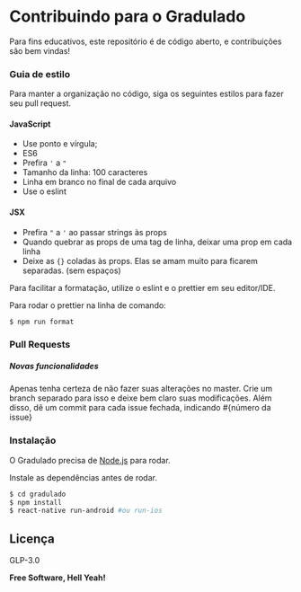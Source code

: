 # Contribuindo para o Gradulado 

Para fins educativos, este repositório é de código aberto, e contribuições são bem vindas! 


### Guia de estilo
Para manter a organização no código, siga os seguintes estilos para fazer seu pull request.

#### JavaScript 

* Use ponto e vírgula;
* ES6
* Prefira `'` a `"`
* Tamanho da linha: 100 caracteres
* Linha em branco no final de cada arquivo
* Use o eslint

#### JSX

* Prefira `"` a `'` ao passar strings às props
* Quando quebrar as props de uma tag de linha, deixar uma prop em cada linha
* Deixe as `{}`  coladas às props. Elas se amam muito para ficarem separadas. (sem espaços)

Para facilitar a formatação, utilize o eslint e o prettier em seu editor/IDE.

Para rodar o prettier na linha de comando:

```sh
$ npm run format
```

### Pull Requests

##### Novas funcionalidades
Apenas tenha certeza de não fazer suas alterações no master. Crie um branch separado para isso e deixe bem claro suas modificações. Além disso, dê um commit para cada issue fechada, indicando #{número da issue} 

### Instalação

O Gradulado precisa de [Node.js](https://nodejs.org/) para rodar.

Instale as dependências antes de rodar.

```sh
$ cd gradulado
$ npm install
$ react-native run-android #ou run-ios
```

Licença
----

GLP-3.0


**Free Software, Hell Yeah!**

[//]: #
   [node.js]: <http://nodejs.org>
